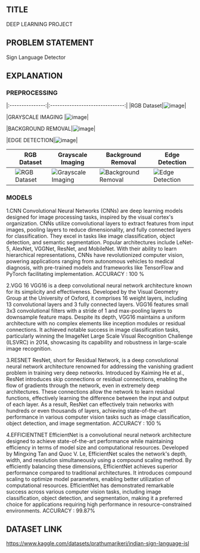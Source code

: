 ## TITLE
DEEP LEARNING PROJECT
## PROBLEM STATEMENT
Sign Language Detector
## EXPLANATION
### PREPROCESSING
|:---------------:|:-------------------------------:|
|RGB Dataset|![image](https://github.com/siyagampawar/Sign-Language-Detector/assets/115725393/3bed6f21-69e7-4d14-b217-f193cc9e99d9)|

|GRAYSCALE IMAGING |![image](https://github.com/siyagampawar/Sign-Language-Detector/assets/115725393/d5d5625e-7c87-4683-8746-8ded011ab896)|

|BACKGROUND REMOVAL|![image](https://github.com/siyagampawar/Sign-Language-Detector/assets/115725393/6db68539-e9d7-4f7c-87f7-d61683e951d9)|

|EDGE DETECTION|![image](https://github.com/siyagampawar/Sign-Language-Detector/assets/115725393/566d5c21-70ea-4b9d-b691-4c7dcbdccc4f)|

|     | RGB Dataset                          | Grayscale Imaging                   | Background Removal                  | Edge Detection                      |
|-----|--------------------------------------|-------------------------------------|------------------------------------|-------------------------------------|
|     | ![RGB Dataset](https://github.com/siyagampawar/Sign-Language-Detector/blob/assets/115725393/3bed6f21-69e7-4d14-b217-f193cc9e99d9) | ![Grayscale Imaging](https://github.com/siyagampawar/Sign-Language-Detector/blob/assets/115725393/d5d5625e-7c87-4683-8746-8ded011ab896) | ![Background Removal](https://github.com/siyagampawar/Sign-Language-Detector/blob/assets/115725393/6db68539-e9d7-4f7c-87f7-d61683e951d9) | ![Edge Detection](https://github.com/siyagampawar/Sign-Language-Detector/blob/assets/115725393/566d5c21-70ea-4b9d-b691-4c7dcbdccc4f) |


### MODELS

1.CNN
Convolutional Neural Networks (CNNs) are deep learning models designed for image processing tasks, inspired by the visual cortex's organization. CNNs utilize convolutional layers to extract features from input images, pooling layers to reduce dimensionality, and fully connected layers for classification. They excel in tasks like image classification, object detection, and semantic segmentation. Popular architectures include LeNet-5, AlexNet, VGGNet, ResNet, and MobileNet. With their ability to learn hierarchical representations, CNNs have revolutionized computer vision, powering applications ranging from autonomous vehicles to medical diagnosis, with pre-trained models and frameworks like TensorFlow and PyTorch facilitating implementation.
ACCURACY : 100 %

2.VGG 16
VGG16 is a deep convolutional neural network architecture known for its simplicity and effectiveness. Developed by the Visual Geometry Group at the University of Oxford, it comprises 16 weight layers, including 13 convolutional layers and 3 fully connected layers. VGG16 features small 3x3 convolutional filters with a stride of 1 and max-pooling layers to downsample feature maps. Despite its depth, VGG16 maintains a uniform architecture with no complex elements like inception modules or residual connections. It achieved notable success in image classification tasks, particularly winning the ImageNet Large Scale Visual Recognition Challenge (ILSVRC) in 2014, showcasing its capability and robustness in large-scale image recognition.

3.RESNET
ResNet, short for Residual Network, is a deep convolutional neural network architecture renowned for addressing the vanishing gradient problem in training very deep networks. Introduced by Kaiming He et al., ResNet introduces skip connections or residual connections, enabling the flow of gradients through the network, even in extremely deep architectures. These connections allow the network to learn residual functions, effectively learning the difference between the input and output of each layer. As a result, ResNet can effectively train networks with hundreds or even thousands of layers, achieving state-of-the-art performance in various computer vision tasks such as image classification, object detection, and image segmentation.
ACCURACY : 100 %

4.EFFICIENTNET
EfficientNet is a convolutional neural network architecture designed to achieve state-of-the-art performance while maintaining efficiency in terms of model size and computational resources. Developed by Mingxing Tan and Quoc V. Le, EfficientNet scales the network's depth, width, and resolution simultaneously using a compound scaling method. By efficiently balancing these dimensions, EfficientNet achieves superior performance compared to traditional architectures. It introduces compound scaling to optimize model parameters, enabling better utilization of computational resources. EfficientNet has demonstrated remarkable success across various computer vision tasks, including image classification, object detection, and segmentation, making it a preferred choice for applications requiring high performance in resource-constrained environments.
ACCURACY : 99.87%


## DATASET LINK
https://www.kaggle.com/datasets/prathumarikeri/indian-sign-language-isl


